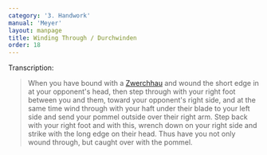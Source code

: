 ```yaml
---
category: '3. Handwork'
manual: 'Meyer'
layout: manpage
title: Winding Through / Durchwinden
order: 18
---
```


Transcription:

> When you have bound with a [Zwerchhau](zwerchhau) and wound the short edge in at your opponent's head, then step through with your right foot between you and them, toward your opponent's right side, and at the same time wind through with your haft under their blade to your left side and send your pommel outside over their right arm. Step back with your right foot and with this, wrench down on your right side and strike with the long edge on their head. Thus have you not only wound through, but caught over with the pommel.